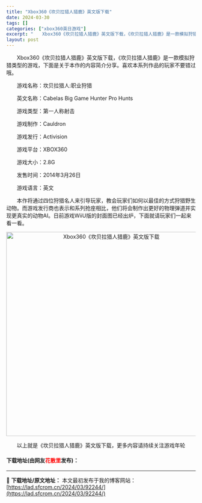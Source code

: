 ```yaml
---
title: "Xbox360《坎贝拉猎人猎鹿》英文版下载"
date: 2024-03-30
tags: []
categories: ["xbox360英日游戏"]
excerpt: "　　Xbox360《坎贝拉猎人猎鹿》英文版下载，《坎贝拉猎人猎鹿》是一款模拟狩猎类型的游戏，下面是关于本作的内容简介分享。喜欢本系列作品的玩家不要错过哦。 　　游戏名称：坎贝拉猎人:职业狩猎 　　英文名称：Cabelas Big Game Hunter Pro Hunts 　　游戏类型：第一人称射击&hellip;"
layout: post
---
```


 <p>　　Xbox360《坎贝拉猎人猎鹿》英文版下载，《坎贝拉猎人猎鹿》是一款模拟狩猎类型的游戏，下面是关于本作的内容简介分享。喜欢本系列作品的玩家不要错过哦。</p> <p>　　游戏名称：坎贝拉猎人:职业狩猎</p> <p>　　英文名称：Cabelas Big Game Hunter Pro Hunts</p> <p>　　游戏类型：第一人称射击</p> <p>　　游戏制作：Cauldron</p> <p>　　游戏发行：Activision</p> <p>　　游戏平台：XBOX360</p> <p>　　游戏大小：2.8G</p> <p>　　发售时间：2014年3月26日</p> <p>　　游戏语言：英文</p> <p>　　本作将通过四位狩猎名人来引导玩家，教会玩家们如何以最佳的方式狩猎野生动物。而游戏发行商也表示和系列抢座相比，他们将会制作出更好的物理弹道并实现更真实的动物AI。日前游戏WiiU版的封面图已经出炉，下面就请玩家们一起来看一看。</p> <p align="center"><img align="" border="0" src="https://lad.sfcrom.cn/wp-content/uploads/2024/03/20240330_6607d512aea86.jpg" width="543" alt="Xbox360《坎贝拉猎人猎鹿》英文版下载" /></p> <p>　　以上就是《坎贝拉猎人猎鹿》英文版下载，更多内容请持续关注游戏年轮</p> <p><h4>下载地址(由网友<font color="red">花散里</font>发布)：</h4></p> 

---
📖 **下载地址/原文地址：** 本文最初发布于我的博客网站：[https://lad.sfcrom.cn/2024/03/92244/](https://lad.sfcrom.cn/2024/03/92244/)
